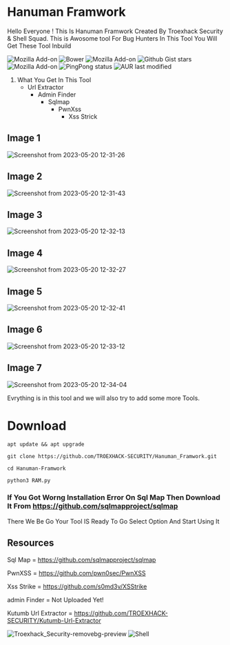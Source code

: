 # Hanuman Framwork

Hello Everyone ! This Is Hanuman Framwork Created By Troexhack Security & Shell Squad. This is Awosome tool For Bug Hunters In This Tool You Will Get These Tool Inbuild


![Mozilla Add-on](https://img.shields.io/amo/users/Trojan?style=plastic)   ![Bower](https://img.shields.io/bower/l/o?style=plastic)  ![Mozilla Add-on](https://img.shields.io/amo/stars/rat?style=plastic)  ![Github Gist stars](https://img.shields.io/github/gist/stars/47a4d00457a92aa426dbd48a18776322?style=social)   ![Mozilla Add-on](https://img.shields.io/amo/v/trojan?style=plastic)   ![PingPong status](https://img.shields.io/pingpong/status/sp_2e80bc00b6054faeb2b87e2464be337e)     ![AUR last modified](https://img.shields.io/aur/last-modified/google-chrome?style=plastic)   


1.   What You Get In This Tool
     - Url Extractor
       - Admin Finder
         - Sqlmap
           - PwnXss
             - Xss Strick 


## Image 1
![Screenshot from 2023-05-20 12-31-26](https://github.com/TROEXHACK-SECURITY/Hanuman_Framwork/assets/85324003/169f7646-0cf5-4110-8b8b-a5ddc832a686)

## Image 2
![Screenshot from 2023-05-20 12-31-43](https://github.com/TROEXHACK-SECURITY/Hanuman_Framwork/assets/85324003/fbb25615-573a-4414-9487-82d0df927d87)

## Image 3
![Screenshot from 2023-05-20 12-32-13](https://github.com/TROEXHACK-SECURITY/Hanuman_Framwork/assets/85324003/ce3c93d0-a7b5-4897-b42f-cb186de2e46f)

## Image 4
![Screenshot from 2023-05-20 12-32-27](https://github.com/TROEXHACK-SECURITY/Hanuman_Framwork/assets/85324003/2cb48205-2237-41e3-88e5-271a052e3e3f)

## Image 5
![Screenshot from 2023-05-20 12-32-41](https://github.com/TROEXHACK-SECURITY/Hanuman_Framwork/assets/85324003/586ca932-98e1-4020-bf02-91c278a53b73)

## Image 6
![Screenshot from 2023-05-20 12-33-12](https://github.com/TROEXHACK-SECURITY/Hanuman_Framwork/assets/85324003/7a3ffbbf-30de-4d41-9b94-2630e3361116)

## Image 7
![Screenshot from 2023-05-20 12-34-04](https://github.com/TROEXHACK-SECURITY/Hanuman_Framwork/assets/85324003/1cd3a26c-e15d-4fea-9d0c-c5192f985fb5)

Evrything is in this tool and we will also try to add some more Tools.

# Download 
`apt update && apt upgrade`

`git clone https://github.com/TROEXHACK-SECURITY/Hanuman_Framwork.git`

`cd Hanuman-Framwork`

`python3 RAM.py`

### If You Got Worng Installation Error On Sql Map Then Download It From https://github.com/sqlmapproject/sqlmap

There We Be Go Your Tool IS Ready To Go Select Option And Start Using It

## Resources

Sql Map = https://github.com/sqlmapproject/sqlmap

PwnXSS = https://github.com/pwn0sec/PwnXSS

Xss Strike = https://github.com/s0md3v/XSStrike

admin Finder = Not Uploaded Yet!

Kutumb Url Extractor = https://github.com/TROEXHACK-SECURITY/Kutumb-Url-Extractor

![Troexhack_Security-removebg-preview](https://github.com/TROEXHACK-SECURITY/Hanuman_Framwork/assets/85324003/d05da3f5-39a9-48e8-8c06-61c41cb9c685)
![Shell](https://github.com/TROEXHACK-SECURITY/Hanuman-Framwork/assets/85324003/135e6815-f0a4-4385-a8dc-69ddbbfa8008)

